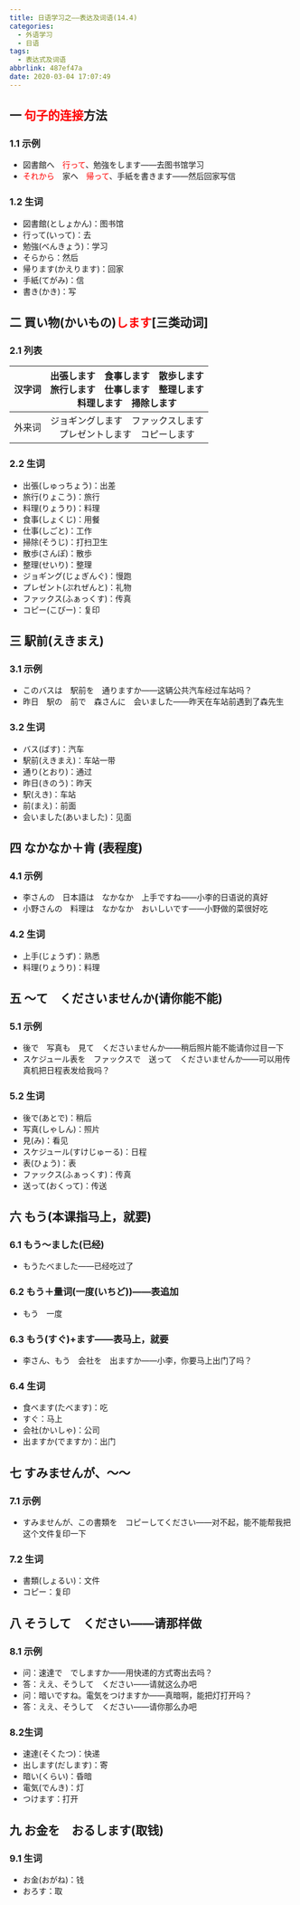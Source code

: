 ```yaml
---
title: 日语学习之——表达及词语(14.4)
categories:
  - 外语学习
  - 日语
tags:
  - 表达式及词语
abbrlink: 487ef47a
date: 2020-03-04 17:07:49
---
```

## 一 <font color=red>句子的连接</font>方法

### 1.1 示例

* 図書館へ　<font color=red>行って</font>、勉強をします——去图书馆学习
* <font color=red>それから</font>　家へ　<font color=red>帰って</font>、手紙を書きます——然后回家写信

<!--more-->

### 1.2 生词

* 図書館(としょかん)：图书馆
* 行って(いって)：去
* 勉強(べんきょう)：学习
* そらから：然后
* 帰ります(かえります)：回家
* 手紙(てがみ)：信
* 書き(かき)：写

## 二 買い物(かいもの)<font color=red>します</font>[三类动词]

### 2.1 列表

| 汉字词 | 出張します　食事します　散歩します<br>旅行します　仕事します　整理します<br>料理します　掃除します　　　　　　<br> |
| :----: | :----------------------------------------------------------: |
| 外来词 | ジョギングします　ファックスします<br>プレゼントします　コピーします<br> |

### 2.2 生词

* 出張(しゅっちょう)：出差
* 旅行(りょこう)：旅行
* 料理(りょうり)：料理
* 食事(しょくじ)：用餐
* 仕事(しごと)：工作
* 掃除(そうじ)：打扫卫生
* 散歩(さんぽ)：散歩
* 整理(せいり)：整理
* ジョギング(じょぎんぐ)：慢跑
* プレゼント(ぷれぜんと)：礼物
* ファックス(ふぁっくす)：传真
* コピー(こぴー)：复印

## 三 駅前(えきまえ)

### 3.1 示例

* このバスは　駅前を　通りますか——这辆公共汽车经过车站吗？
* 昨日　駅の　前で　森さんに　会いました——昨天在车站前遇到了森先生

### 3.2 生词

* バス(ばす)：汽车
* 駅前(えきまえ)：车站一带
* 通り(とおり)：通过
* 昨日(きのう)：昨天
* 駅(えき)：车站
* 前(まえ)：前面
* 会いました(あいました)：见面

## 四  なかなか＋肯 (表程度)

### 4.1 示例

* 李さんの　日本語は　なかなか　上手ですね——小李的日语说的真好
* 小野さんの　料理は　なかなか　おいしいです——小野做的菜很好吃

### 4.2 生词

* 上手(じょうず)：熟悉
* 料理(りょうり)：料理

## 五 ～て　くださいませんか(请你能不能)

### 5.1 示例

* 後で　写真も　見て　くださいませんか——稍后照片能不能请你过目一下
* スケジュール表を　ファックスで　送って　くださいませんか——可以用传真机把日程表发给我吗？

### 5.2 生词

* 後で(あとで)：稍后
* 写真(しゃしん)：照片
* 見(み)：看见
* スケジュール(すけじゅーる)：日程
* 表(ひょう)：表
* ファックス(ふぁっくす)：传真
* 送って(おくって)：传送

## 六 もう(本课指马上，就要)

### 6.1 もう〜ました(已经)

* もうたべました——已经吃过了

### 6.2 もう＋量词(一度(いちど))——表追加

* もう　一度

### 6.3 もう(すぐ)+ます——表马上，就要

* 李さん、もう　会社を　出ますか——小李，你要马上出门了吗？

### 6.4 生词

* 食べます(たべます)：吃
* すぐ：马上
* 会社(かいしゃ)：公司
* 出ますか(でますか)：出门

## 七 すみませんが、〜〜

### 7.1 示例

* すみませんが、この書類を　コピーしてください——对不起，能不能帮我把这个文件复印一下

### 7.2 生词

* 書類(しょるい)：文件
* コピー：复印

## 八 そうして　ください——请那样做

### 8.1 示例

* 问：速達で　でしますか——用快递的方式寄出去吗？
* 答：ええ、そうして　ください——请就这么办吧
* 问：暗いですね。電気をつけますか——真暗啊，能把灯打开吗？
* 答：ええ、そうして　ください——请你那么办吧

### 8.2生词

* 速達(そくたつ)：快递
* 出します(だします)：寄
* 暗い(くらい)：昏暗
* 電気(でんき)：灯
* つけます：打开

## 九 お金を　おるします(取钱)

### 9.1 生词

* お金(おがね)：钱
* おろす：取
